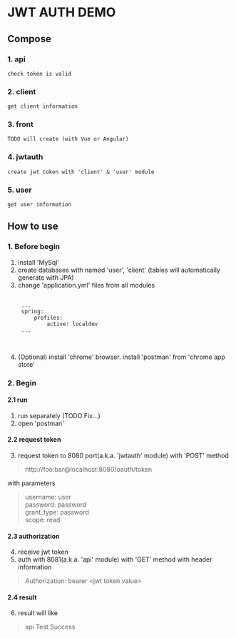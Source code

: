 JWT AUTH DEMO
=============

Compose
-------------

### 1. api
    check token is valid
### 2. client
    get client information
### 3. front
    TODO will create (with Vue or Angular)
### 4. jwtauth
    create jwt token with 'client' & 'user' module
### 5. user
    get user information
    
How to use
-------------
### 1. Before begin
1. install 'MySql'
2. create databases with named 'user', 'client' (tables will automatically generate with JPA)
3. change 'application.yml' files from all modules
    <pre>
    <code>
    ...
    spring:
        profiles:
            active: localdev
    ...
    </code>
    </pre>
4. (Optional) install 'chrome' browser. install 'postman' from 'chrome app store'

### 2. Begin
#### 2.1 run
1. run separately (TODO Fix...)
2. open 'postman'
#### 2.2 request token
3. request token to 8080 port(a.k.a. 'jwtauth' module) with 'POST' method
> http://foo:bar@localhost:8080/oauth/token

with parameters
> username: user
<br/> password: password
<br/> grant_type: password
<br/> scope: read
#### 2.3 authorization
4. receive jwt token 
5. auth with 8081(a.k.a. 'api' module) with 'GET' method with header information

> Authorization: bearer \<jwt token value\>
#### 2.4 result
6. result will like
> api Test Success